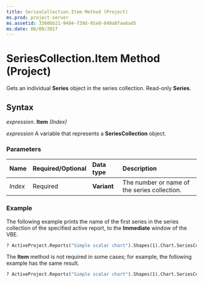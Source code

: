 ```yaml
---
title: SeriesCollection.Item Method (Project)
ms.prod: project-server
ms.assetid: 3360bb21-9494-f39d-91e8-049a8fae6ad5
ms.date: 06/08/2017
---
```



# SeriesCollection.Item Method (Project)
Gets an individual  **Series** object in the series collection. Read-only **Series**.

## Syntax

 _expression_. **Item** _(Index)_

 _expression_ A variable that represents a **SeriesCollection** object.


### Parameters



|**Name**|**Required/Optional**|**Data type**|**Description**|
|:-----|:-----|:-----|:-----|
| _Index_|Required|**Variant**|The number or name of the series collection.|

### Example

The following example prints the name of the first series in the series collection of the specified active report, to the  **Immediate** window of the VBE.


```vb
? ActiveProject.Reports("Simple scalar chart").Shapes(1).Chart.SeriesCollection.Item(1).Name
```

The  **Item** method is not required in some cases; for example, the following example has the same result.




```vb
? ActiveProject.Reports("Simple scalar chart").Shapes(1).Chart.SeriesCollection(1).Name
```


